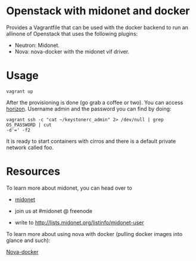 # Openstack with midonet and docker

Provides a Vagrantfile that can be used with the docker backend to run an
allinone of Openstack that uses the following plugins:
* Neutron: Midonet.
* Nova: nova-docker with the midonet vif driver.

# Usage

```
vagrant up
```

After the provisioning is done (go grab a coffee or two). You can access
[horizon](http://192.168.124.185). Username admin and the password you can
find by doing:

```
vagrant ssh -c "cat ~/keystonerc_admin" 2> /dev/null | grep OS_PASSWORD | cut
-d'=' -f2
```

It is ready to start containers with cirros and there is a default private
network called foo.


# Resources

To learn more about midonet, you can head over to
* [midonet](http://midonet.org/)

* join us at #midonet @ freenode

* write to http://lists.midonet.org/listinfo/midonet-user

To learn more about using nova with docker (pulling docker images into glance
and such):

[Nova-docker](https://github.com/stackforge/nova-docker)
